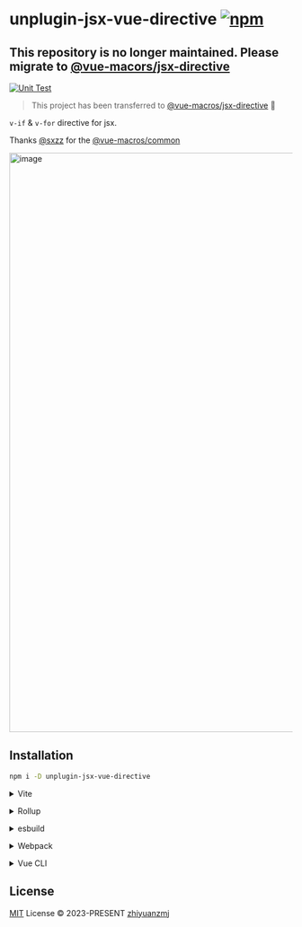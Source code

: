 # unplugin-jsx-vue-directive [![npm](https://img.shields.io/npm/v/unplugin-jsx-vue-directive.svg)](https://npmjs.com/package/unplugin-jsx-vue-directive)

## This repository is no longer maintained. Please migrate to [@vue-macors/jsx-directive](https://github.com/vue-macros/vue-macros/tree/main/packages/jsx-directive)

[![Unit Test](https://github.com/zhiyuanzmj/unplugin-jsx-vue-directive/actions/workflows/unit-test.yml/badge.svg)](https://github.com/zhiyuanzmj/unplugin-jsx-vue-directive/actions/workflows/unit-test.yml)

> This project has been transferred to [@vue-macros/jsx-directive](https://github.com/vue-macros/vue-macros/tree/main/packages/jsx-directive) 🎉

`v-if` & `v-for` directive for jsx.

Thanks [@sxzz](https://github.com/sxzz) for the [@vue-macros/common](https://github.com/vue-macros/vue-macros/tree/main/packages/common)

<img width="1032" alt="image" src="https://github.com/zhiyuanzmj/unplugin-jsx-vue-directive/assets/32807958/83be0c3c-baff-4706-a0ed-344ed8315658">
 
## Installation

```bash
npm i -D unplugin-jsx-vue-directive
```

<details>
<summary>Vite</summary><br>

```ts
// vite.config.ts
import JsxVueDirective from 'unplugin-jsx-vue-directive/vite'

export default defineConfig({
  plugins: [JsxVueDirective()],
})
```

<br></details>

<details>
<summary>Rollup</summary><br>

```ts
// rollup.config.js
import JsxVueDirective from 'unplugin-jsx-vue-directive/rollup'

export default {
  plugins: [JsxVueDirective()],
}
```

<br></details>

<details>
<summary>esbuild</summary><br>

```ts
// esbuild.config.js
import { build } from 'esbuild'

build({
  plugins: [require('unplugin-jsx-vue-directive/esbuild')()],
})
```

<br></details>

<details>
<summary>Webpack</summary><br>

```ts
// webpack.config.js
module.exports = {
  /* ... */
  plugins: [require('unplugin-jsx-vue-directive/webpack')()],
}
```

<br></details>

<details>
<summary>Vue CLI</summary><br>

```ts
// vue.config.js
module.exports = {
  configureWebpack: {
    plugins: [require('unplugin-jsx-vue-directive/webpack')()],
  },
}
```

<br></details>


## License

[MIT](./LICENSE) License © 2023-PRESENT [zhiyuanzmj](https://github.com/zhiyuanzmj)
